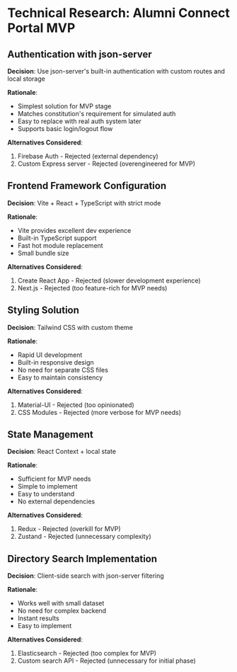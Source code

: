 # Technical Research: Alumni Connect Portal MVP

## Authentication with json-server

**Decision**: Use json-server's built-in authentication with custom routes and local storage

**Rationale**:
- Simplest solution for MVP stage
- Matches constitution's requirement for simulated auth
- Easy to replace with real auth system later
- Supports basic login/logout flow

**Alternatives Considered**:
1. Firebase Auth - Rejected (external dependency)
2. Custom Express server - Rejected (overengineered for MVP)

## Frontend Framework Configuration

**Decision**: Vite + React + TypeScript with strict mode

**Rationale**:
- Vite provides excellent dev experience
- Built-in TypeScript support
- Fast hot module replacement
- Small bundle size

**Alternatives Considered**:
1. Create React App - Rejected (slower development experience)
2. Next.js - Rejected (too feature-rich for MVP needs)

## Styling Solution

**Decision**: Tailwind CSS with custom theme

**Rationale**:
- Rapid UI development
- Built-in responsive design
- No need for separate CSS files
- Easy to maintain consistency

**Alternatives Considered**:
1. Material-UI - Rejected (too opinionated)
2. CSS Modules - Rejected (more verbose for MVP needs)

## State Management

**Decision**: React Context + local state

**Rationale**:
- Sufficient for MVP needs
- Simple to implement
- Easy to understand
- No external dependencies

**Alternatives Considered**:
1. Redux - Rejected (overkill for MVP)
2. Zustand - Rejected (unnecessary complexity)

## Directory Search Implementation

**Decision**: Client-side search with json-server filtering

**Rationale**:
- Works well with small dataset
- No need for complex backend
- Instant results
- Easy to implement

**Alternatives Considered**:
1. Elasticsearch - Rejected (too complex for MVP)
2. Custom search API - Rejected (unnecessary for initial phase)